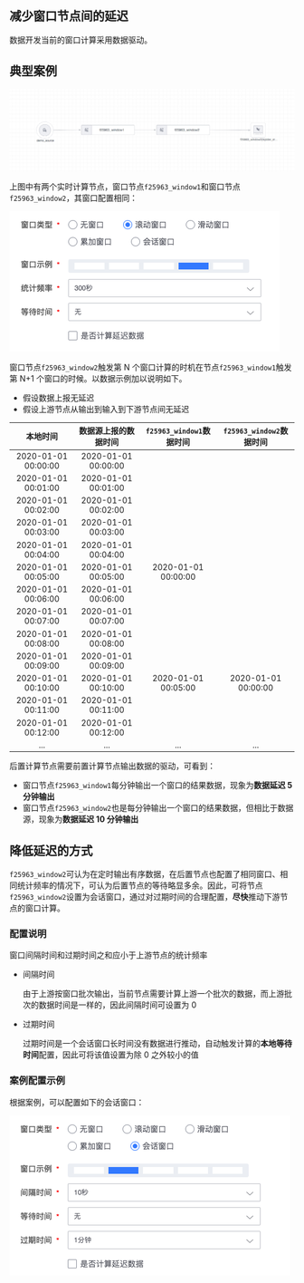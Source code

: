 ## 减少窗口节点间的延迟

数据开发当前的窗口计算采用数据驱动。

## 典型案例

![](../../../../assets/dataflow/stream-processing/dataflow-stream-windows.png)

上图中有两个实时计算节点，窗口节点`f25963_window1`和窗口节点`f25963_window2`，其窗口配置相同：

![](../../../../assets/dataflow/stream-processing/dataflow-stream-windows-config.png)

窗口节点`f25963_window2`触发第 N 个窗口计算的时机在节点`f25963_window1`触发第 N+1 个窗口的时候。以数据示例加以说明如下。

- 假设数据上报无延迟
- 假设上游节点从输出到输入到下游节点间无延迟 

|      本地时间       | 数据源上报的数据时间 | `f25963_window1`数据时间 | `f25963_window2`数据时间 |
| :-----------------: | :------------------: | :----------------------: | :----------------------: |
| 2020-01-01 00:00:00 | 2020-01-01 00:00:00  |                          |                          |
| 2020-01-01 00:01:00 | 2020-01-01 00:01:00  |                          |                          |
| 2020-01-01 00:02:00 | 2020-01-01 00:02:00  |                          |                          |
| 2020-01-01 00:03:00 | 2020-01-01 00:03:00  |                          |                          |
| 2020-01-01 00:04:00 | 2020-01-01 00:04:00  |                          |                          |
| 2020-01-01 00:05:00 | 2020-01-01 00:05:00  |   2020-01-01 00:00:00    |                          |
| 2020-01-01 00:06:00 | 2020-01-01 00:06:00  |                          |                          |
| 2020-01-01 00:07:00 | 2020-01-01 00:07:00  |                          |                          |
| 2020-01-01 00:08:00 | 2020-01-01 00:08:00  |                          |                          |
| 2020-01-01 00:09:00 | 2020-01-01 00:09:00  |                          |                          |
| 2020-01-01 00:10:00 | 2020-01-01 00:10:00  |   2020-01-01 00:05:00    |   2020-01-01 00:00:00    |
| 2020-01-01 00:11:00 | 2020-01-01 00:11:00  |                          |                          |
| 2020-01-01 00:12:00 | 2020-01-01 00:12:00  |                          |                          |
|         ...         |         ...          |           ...            |           ...            |

后置计算节点需要前置计算节点输出数据的驱动，可看到：

- 窗口节点`f25963_window1`每分钟输出一个窗口的结果数据，现象为**数据延迟 5 分钟输出**
- 窗口节点`f25963_window2`也是每分钟输出一个窗口的结果数据，但相比于数据源，现象为**数据延迟 10 分钟输出**

## 降低延迟的方式

`f25963_window2`可认为在定时输出有序数据，在后置节点也配置了相同窗口、相同统计频率的情况下，可认为后置节点的等待略显多余。因此，可将节点`f25963_window2`设置为会话窗口，通过对过期时间的合理配置，**尽快**推动下游节点的窗口计算。

### 配置说明

窗口间隔时间和过期时间之和应小于上游节点的统计频率

- 间隔时间

  由于上游按窗口批次输出，当前节点需要计算上游一个批次的数据，而上游批次的数据时间是一样的，因此间隔时间可设置为 0

- 过期时间

  过期时间是一个会话窗口长时间没有数据进行推动，自动触发计算的**本地等待时间**配置，因此可将该值设置为除 0 之外较小的值 

### 案例配置示例

根据案例，可以配置如下的会话窗口：

![](../../../../assets/dataflow/stream-processing/dataflow-stream-windows-session.png)

